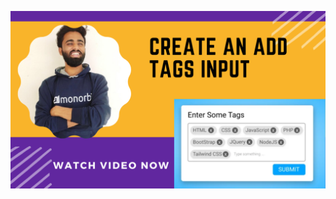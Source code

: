 ![](https://github.com/ShravanMeena/custom-tags-input-component-in-reactjs/blob/main/src/Let's%20create%20an%20Add%20Tags%20input%20with%20REACT%20JS.png?raw=true)
